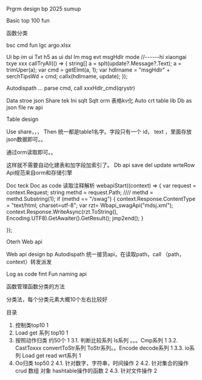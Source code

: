 Prgrm design bp 2025 sumup


Basic top 100 fun

函数分类


bsc cmd fun lgc argo.xlsx

Ui bp im ui
Txt h5 as ui dsl
Im msg evt
msgHdlr mode
          //------hi xiaongai txye xxx 
          callTryAll(() =>
          {
              string[] a = splt(update?.Message?.Text);
              a = trimUper(a);
              var cmd = getElmt(a, 1);
              var hdlrname = "msgHdlr" + serchTipsWd + cmd;
              callx(hdlrname, update);
          });


Autodispath ...   parse cmd,  call    xxxHdlr_cmd(qrystr)

Data stroe  json
Share tek
Ini  sqlt
Sqlt orm 表格kv化
Auto crt table lib 
Db as json file rw api

Table design

Use share，，，
Then  统一都是table1名字。字段只有一个 id， text  ，里面存放json数据即可。。

通过orm读取即可。。

这样就不需要自动化建表和加字段加索引了。
Db api  save del update wrteRow
Api规范来自orm和存储引擎


Doc teck
Doc as code 
读取注释解析
 webapiStart((context) =>
 {
     var request = context.Request;
     string methd = request.Path;
   ////  methd = methd.Substring(1);
     if (methd == "/swag")
     {
         context.Response.ContentType = "text/html; charset=utf-8";
          var rzt= Wbapi_swagApi("mdsj.xml");
         context.Response.WriteAsync(rzt.ToString(), Encoding.UTF8).GetAwaiter().GetResult();
         jmp2end();
     }
                  
 });

Oterh
Web api 

Web api design  bp Autodispath 
统一接货api，在读取path，call （path，context）转发派发


Log as code fmt
Fun naming api

函数管理函数分类的方法

分类法，每个分类元素大概10个左右比较好

目录
1. 控制类top10	1
2. Load get 系列 top10	1
3. 按照动作归类  约50个	1
3.1. 判断比较系列 Is系列 。。。Cmp系列	1
3.2. CastToxxx  convertToStr系列 ToStr系列。。Encode decode系列	1
3.3. io系列 Load get read wrt系列	1
4. Oo归类  top50	2
4.1. 针对数字，字符串，时间操作	2
4.2. 针对集合的操作  crud  数组 对象 hashtable操作的函数	2
4.3. 针对文件操作	2

